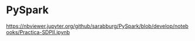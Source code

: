 # PySpark

https://nbviewer.jupyter.org/github/sarabburg/PySpark/blob/develop/notebooks/Practica-SDPII.ipynb
